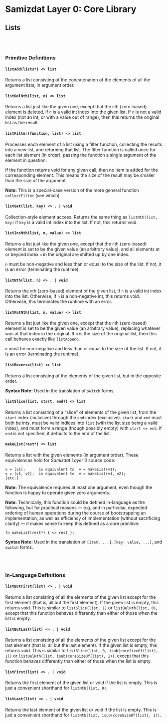 Samizdat Layer 0: Core Library
==============================

Lists
-----

<br><br>
### Primitive Definitions

#### `listAdd(lists*) <> list`

Returns a list consisting of the concatenation of the elements
of all the argument lists, in argument order.

#### `listDelNth(list, n) <> list`

Returns a list just like the given one, except that the `n`th
(zero-based) element is deleted, if `n` is a valid int index into
the given list. If `n` is not a valid index (not an int, or with
a value out of range), then this returns the original list as the
result.

#### `listFilter(function, list) <> list`

Processes each element of a list using a filter function, collecting
the results into a new list, and returning that list. The filter function
is called once for each list element (in order), passing the function a
single argument of the element in question.

If the function returns void for any given call, then no item is added for
the corresponding element. This means the size of the result may be
smaller than the size of the argument.

**Note:** This is a special-case version of the more general function
`collectFilter` (see which).

#### `listGet(list, key) <> . | void`

Collection-style element access. Returns the same thing as `listNth(list, key)`
if `key` is a valid int index into the list. If not, this returns void.

#### `listInsNth(list, n, value) <> list`

Returns a list just like the given one, except that the `n`th
(zero-based) element is set to be the given value (an arbitrary
value), and all elements at or beyond index `n` in the original
are shifted up by one index.

`n` must be non-negative and less than or equal to the size of the
list. If not, it is an error (terminating the runtime).

#### `listNth(list, n) <> . | void`

Returns the `n`th (zero-based) element of the given list, if `n` is
a valid int index into the list. Otherwise, if `n` is a non-negative int,
this returns void. Otherwise, this terminates the runtime with an error.

#### `listPutNth(list, n, value) <> list`

Returns a list just like the given one, except that the `n`th
(zero-based) element is set to be the given value (an arbitrary
value), replacing whatever was at that index in the original. If
`n` is the size of the original list, then this call behaves
exactly like `listAppend`.

`n` must be non-negative and less than or equal to the size of the
list. If not, it is an error (terminating the runtime).

#### `listReverse(list) <> list`

Returns a list consisting of the elements of the given list, but in the
opposite order.

**Syntax Note:** Used in the translation of `switch` forms.

#### `listSlice(list, start, end?) <> list`

Returns a list consisting of a "slice" of elements of the given
list, from the `start` index (inclusive) through the `end` index
(exclusive). `start` and `end` must both be ints, must be valid indices
into `list` (with the list size being a valid index), and must form a
range (though possibly empty) with `start <= end`. If `end` is not
specified, it defaults to the end of the list.

#### `makeList(rest*) <> list`

Returns a list with the given elements (in argument order).
These equivalences hold for *Samizdat Layer 0* source code:

```
v = [v1];      is equivalent to  v = makeList(v1);
v = [v1, v2];  is equivalent to  v = makeList(v1, v2);
[etc.]
```

**Note:** The equivalence requires at least one argument, even though
the function is happy to operate given zero arguments.

**Note:** Technically, this function could be defined in-language as the
following, but for practical reasons &mdash; e.g. and in particular,
expected ordering of human operations during the course of
bootstrapping an implementation, as well as efficiency of
implementation (without sacrificing clarity) &mdash; it makes sense to
keep this defined as a core primitive:

```
fn makeList(rest*) { <> rest };
```

**Syntax Note:** Used in the translation of `[item, ...]`,
`[key: value, ...]`, and `switch` forms.


<br><br>
### In-Language Definitions

#### `listButFirst(list) <> . | void`

Returns a list consisting of all the elements of the given list
except for the first element (that is, all but the first element). If
the given list is empty, this returns void. This is similar to
`listSlice(list, 1)` or `listDelNth(list, 0)`, except that this function
behaves differently than either of those when the list is empty.

#### `listButLast(list) <> . | void`

Returns a list consisting of all the elements of the given list
except for the last element (that is, all but the last element). If
the given list is empty, this returns void. This is similar to
`listSlice(list, 0, isub(coreSizeOf(list), 1))` or
`listDelNth(list, isub(coreSizeOf(list), 1))`, except that this function
behaves differently than either of those when the list is empty.

#### `listFirst(list) <> . | void`

Returns the first element of the given list or void if the list is empty.
This is just a convenient shorthand for `listNth(list, 0)`.

#### `listLast(list) <> . | void`

Returns the last element of the given list or void if the list is empty.
This is just a convenient shorthand for
`listNth(list, isub(coreSizeOf(list), 1))`.
